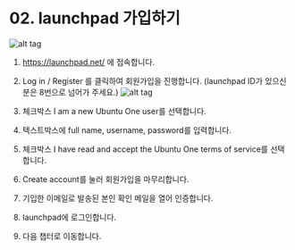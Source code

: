 # 02. launchpad 가입하기
 ![alt tag](https://github.com/minwook-shin/ubuntu-korea-l10n-workshop/blob/master/pictures/%EB%9F%B0%EC%B9%98%ED%8C%A8%EB%93%9C%EC%A0%91%EC%86%8D.PNG)
1) https://launchpad.net/ 에 접속합니다.

2) Log in / Register 를 클릭하여 회원가입을 진행합니다.
(launchpad ID가 있으신분은 8번으로 넘어가 주세요.)
 ![alt tag](https://github.com/minwook-shin/ubuntu-korea-l10n-workshop/blob/master/pictures/%ED%9A%8C%EC%9B%90%EA%B0%80%EC%9E%85.PNG)
3) 체크박스 I am a new Ubuntu One user를 선택합니다.

4) 텍스트박스에 full name, username, password를 입력합니다.

5) 체크박스 I have read and accept the Ubuntu One terms of service를 선택합니다.

6) Create account를 눌러 회원가입을 마무리합니다.

7) 기입한 이메일로 발송된 본인 확인 메일을 열어 인증합니다.

8) launchpad에 로그인합니다.

9) 다음 챕터로 이동합니다.
